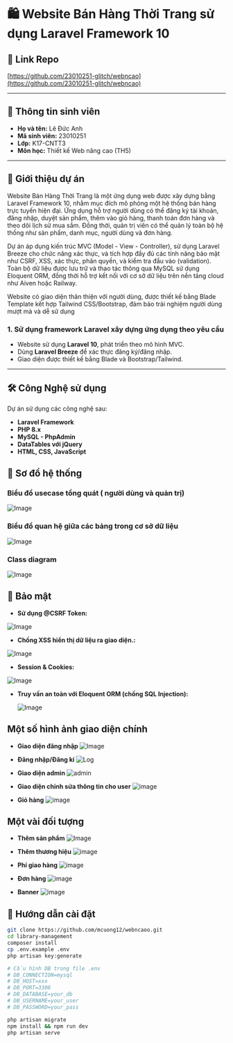 # 🛍️ Website Bán Hàng Thời Trang sử dụng Laravel Framework 10

## 🔗 Link Repo 

[https://github.com/23010251-glitch/webncao](https://github.com/23010251-glitch/webncao)

---

## 👤 Thông tin sinh viên

- **Họ và tên:** Lê Đức Anh 
- **Mã sinh viên:** 23010251
- **Lớp:** K17-CNTT3  
- **Môn học:** Thiết kế Web nâng cao (TH5) 
---

## 📝 Giới thiệu dự án
Website Bán Hàng Thời Trang là một ứng dụng web được xây dựng bằng Laravel Framework 10, nhằm mục đích mô phỏng một hệ thống bán hàng trực tuyến hiện đại. Ứng dụng hỗ trợ người dùng có thể đăng ký tài khoản, đăng nhập, duyệt sản phẩm, thêm vào giỏ hàng, thanh toán đơn hàng và theo dõi lịch sử mua sắm. Đồng thời, quản trị viên có thể quản lý toàn bộ hệ thống như sản phẩm, danh mục, người dùng và đơn hàng.

Dự án áp dụng kiến trúc MVC (Model - View - Controller), sử dụng Laravel Breeze cho chức năng xác thực, và tích hợp đầy đủ các tính năng bảo mật như CSRF, XSS, xác thực, phân quyền, và kiểm tra đầu vào (validation). Toàn bộ dữ liệu được lưu trữ và thao tác thông qua MySQL sử dụng Eloquent ORM, đồng thời hỗ trợ kết nối với cơ sở dữ liệu trên nền tảng cloud như Aiven hoặc Railway.

Website có giao diện thân thiện với người dùng, được thiết kế bằng Blade Template kết hợp Tailwind CSS/Bootstrap, đảm bảo trải nghiệm người dùng mượt mà và dễ sử dụng 
### 1. Sử dụng framework Laravel xây dựng ứng dụng theo yêu cầu

- Website sử dụng **Laravel 10**, phát triển theo mô hình MVC.
- Dùng **Laravel Breeze** để xác thực đăng ký/đăng nhập.
- Giao diện được thiết kế bằng Blade và Bootstrap/Tailwind.

---
## 🛠️ Công Nghệ sử dụng
Dự án sử dụng các công nghệ sau:
- **Laravel Framework**
- **PHP 8.x**
- **MySQL - PhpAdmin**
- **DataTables với jQuery**
- **HTML, CSS, JavaScript**
## 📍 Sơ đồ hệ thống
### Biểu đồ usecase tổng quát ( người dùng và quản trị)
![Image](https://github.com/user-attachments/assets/0f6aa534-10d8-4fde-b222-6673fe0ebcbb)
### Biểu đồ quan hệ giữa các bảng trong cơ sở dữ liệu
![Image](https://github.com/user-attachments/assets/735a23d3-0f33-4871-8b31-7cba7ee89804)
### Class diagram
![Image](https://github.com/user-attachments/assets/64f242ae-4008-404a-a3f9-12e583bf1cb7)

## 🔐 Bảo mật
- **Sử dụng @CSRF Token:**
  
![Image](https://github.com/user-attachments/assets/b77d7945-f8ee-43a2-89ac-472634c8ef30)

- **Chống XSS hiển thị dữ liệu ra giao diện.:**

![Image](https://github.com/user-attachments/assets/620161b2-e72e-44b0-9aa0-e6c2cabae0da)
  
- **Session & Cookies:**
  
  
![Image](https://github.com/user-attachments/assets/577d2ad9-8209-4934-be43-a416deeb5ffe)

- **Truy vấn an toàn với Eloquent ORM (chống SQL Injection):**

  ![Image](https://github.com/user-attachments/assets/8a748b6e-d188-4556-acdc-c260abdff447)
## Một số hình ảnh giao diện chính
- **Giao diện đăng nhập**
![Image](https://github.com/user-attachments/assets/9f37d5df-ace5-4b01-922e-14c1b2cd7e33)

- **Đăng nhập/Đăng kí**
 ![Log](https://github.com/user-attachments/assets/27782b7c-5835-4cea-a44e-47c0f27da68e)

- **Giao diện admin**
  ![admin](https://github.com/user-attachments/assets/00f70d1f-43d2-4538-b481-9024e3f68ebe)

- **Giao diện chỉnh sửa thông tin cho user**
  ![image](https://github.com/user-attachments/assets/88265887-677c-42be-b51a-a63f74f46e7c)

- **Giỏ hàng**
  ![image](https://github.com/user-attachments/assets/4008a6d8-ee14-4116-9d2f-40cfd67671bb)

## Một vài đối tượng
- **Thêm sản phẩm**
![Image](https://github.com/user-attachments/assets/833cf533-1532-4fa5-ba82-a295b9bd396c)

- **Thêm thương hiệu**
 ![image](https://github.com/user-attachments/assets/a0197e83-c1a8-4495-8bcd-bb069981759a)

- **Phí giao hàng**
![image](https://github.com/user-attachments/assets/c0fcb748-b084-4698-add9-f9261e87e3dc)

- **Đơn hàng**
  ![image](https://github.com/user-attachments/assets/d0ffc4fb-650c-4e71-babd-2734dccddcd7)

- **Banner**
  ![image](https://github.com/user-attachments/assets/d14c0db1-6440-43b5-a508-5612c7b29017)


## 🚀 Hướng dẫn cài đặt

```bash
git clone https://github.com/mcuong12/webncaoo.git
cd library-management
composer install
cp .env.example .env
php artisan key:generate

# Cấu hình DB trong file .env
# DB_CONNECTION=mysql
# DB_HOST=xxx
# DB_PORT=3306
# DB_DATABASE=your_db
# DB_USERNAME=your_user
# DB_PASSWORD=your_pass

php artisan migrate
npm install && npm run dev
php artisan serve
